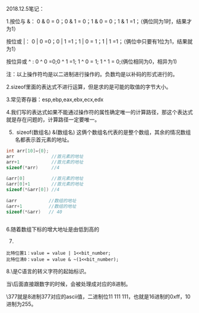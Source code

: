 2018.12.5笔记：

1.按位与 &： 0 & 0 = 0；0 & 1 = 0；1 & 0 = 0；1 & 1 =1；（俩位同为1时，结果才为1）

   按位或 |： 0 | 0 =0；0 | 1 =1；1 | 0 = 1；1 | 1 =1；（俩位中只要有1位为1，结果就为1）

   按位异或 ^ : 0 ^ 0 =0;0 ^ 1 =1; 1 ^ 0 = 1; 1 ^ 1 = 0;(俩位相同为0，相异为1)

注：以上操作符均是以二进制进行操作的。负数均是以补码的形式进行的。

2.sizeof里面的表达式不进行运算，但是求的是可能的取值的字节大小。

3.常见寄存器：esp,ebp,eax,ebx,ecx,edx

4.我们写的表达式如果不能通过操作符的属性确定唯一的计算路径，那这个表达式就是存在问题的，计算路径一定要唯一。



5. ​      sizeof(数组名)       &(数组名)    这俩个数组名代表的是整个数组，其余的情况数组名都表示首元素的地址。

```c
int arr[10]={0};
arr              //首元素的地址
arr+1            //首元素的地址
sizeof(*arr)     //4
    
&arr[0]          //首元素的地址
&arr[0]+1        //首元素的地址
sizeof(*&arr[0]) //4
    
&arr            //数组的地址
&arr+1          //数组的地址
sizeof(*&arr)   // 40
    
```

6.随着数组下标的增大地址是由低到高的

7.

```
比特位置1：value = value | 1<<bit_number;
比特位清0：value = value & ~(1<<bit_number);
```

8.\是C语言的转义字符的起始标识。

当\后面直接跟数字的时候，会被处理成对应的8进制。

\377就是8进制377对应的ascii值，二进制位11 111 111，也就是16进制的0xff，10进制为255。